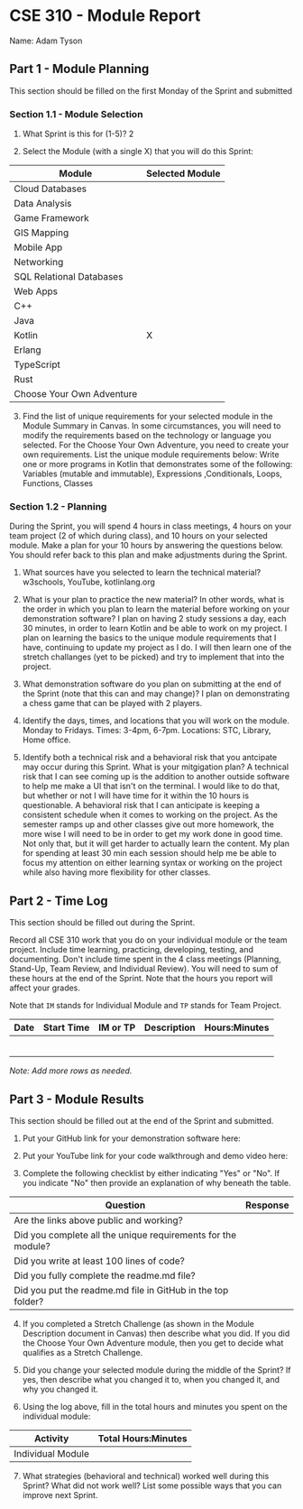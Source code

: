 # CSE 310 - Module Report

Name: Adam Tyson

## Part 1 - Module Planning

This section should be filled on the first Monday of the Sprint and submitted

### Section 1.1 - Module Selection

1. What Sprint is this for (1-5)?
2

2. Select the Module (with a single X) that you will do this Sprint:

|Module                   |Selected Module|
|-------------------------|---------------|
|Cloud Databases          |               |
|Data Analysis            |               |
|Game Framework           |               |
|GIS Mapping              |               |
|Mobile App               |               |
|Networking               |               |
|SQL Relational Databases |               |
|Web Apps                 |               |
|C++                      |               |
|Java                     |               |
|Kotlin                   |       X       |
|Erlang                   |               |
|TypeScript               |               |
|Rust                     |               |
|Choose Your Own Adventure|               |

3. Find the list of unique requirements for your selected module in the Module Summary in Canvas.  In some circumstances, you will need to modify the requirements based on the technology or language you selected.  For the Choose Your Own Adventure, you need to create your own requirements.  List the unique module requirements below:
Write one or more programs in Kotlin that demonstrates some of the following: Variables (mutable and immutable), Expressions ,Conditionals, Loops,
Functions, Classes

### Section 1.2 - Planning

During the Sprint, you will spend 4 hours in class meetings, 4 hours on your team project (2 of which during class), and 10 hours on your selected module.  Make a plan for your 10 hours by answering the questions below.  You should refer back to this plan and make adjustments during the Sprint.

1. What sources have you selected to learn the technical material?
w3schools, YouTube, kotlinlang.org

2. What is your plan to practice the new material?  In other words, what is the order in which you plan to learn the material before working on your demonstration software?
I plan on having 2 study sessions a day, each 30 minutes, in order to learn Kotlin and be able to work on my project. I plan on learning the basics to the 
unique module requirements that I have, continuing to update my project as I do. I will then learn one of the stretch challanges (yet to be picked) and
try to implement that into the project.

3. What demonstration software do you plan on submitting at the end of the Sprint (note that this can and may change)?
I plan on demonstrating a chess game that can be played with 2 players.

4. Identify the days, times, and locations that you will work on the module.
Monday to Fridays. Times: 3-4pm, 6-7pm. Locations: STC, Library, Home office.

5. Identify both a technical risk and a behavioral risk that you antcipate may occur during this Sprint.  What is your mitgigation plan?
A technical risk that I can see coming up is the addition to another outside software to help me make a UI that isn't on the terminal. I would like
to do that, but whether or not I will have time for it within the 10 hours is questionable. A behavioral risk that I can anticipate is keeping a consistent
schedule when it comes to working on the project. As the semester ramps up and other classes give out more homework, the more wise I will need to be
in order to get my work done in good time. Not only that, but it will get harder to actually learn the content. My plan for spending at least 30 min
each session should help me be able to focus my attention on either learning syntax or working on the project while also having more flexibility for other 
classes.

## Part 2 - Time Log

This section should be filled out during the Sprint. 

Record all CSE 310 work that you do on your individual module or the team project.  Include time learning, practicing, developing, testing, and documenting.  Don't include time spent in the 4 class meetings (Planning, Stand-Up, Team Review, and Individual Review).  You will need to sum of these hours at the end of the Sprint. Note that the hours you report will affect your grades.

Note that `IM` stands for Individual Module and `TP` stands for Team Project.  

|Date      |Start Time|IM or TP|Description                                 |Hours:Minutes|
|----------|----------|--------|--------------------------------------------|-------------|
|          |          |        |                                            |             |
|          |          |        |                                            |             |
|          |          |        |                                            |             |
|          |          |        |                                            |             |
|          |          |        |                                            |             |
|          |          |        |                                            |             |

_Note: Add more rows as needed._


## Part 3 - Module Results

This section should be filled out at the end of the Sprint and submitted.

1. Put your GitHub link for your demonstration software here: 

2. Put your YouTube link for your code walkthrough and demo video here:

3. Complete the following checklist by either indicating "Yes" or "No". If you indicate "No" then provide an explanation of why beneath the table.

|Question                                                    |Response|
|------------------------------------------------------------|--------|
|Are the links above public and working?                     |        |
|Did you complete all the unique requirements for the module?|        |
|Did you write at least 100 lines of code?                   |        |
|Did you fully complete the readme.md file?                  |        |
|Did you put the readme.md file in GitHub in the top folder? |        |

4. If you completed a Stretch Challenge (as shown in the Module Description document in Canvas) then describe what you did.  If you did the Choose Your Own Adventure module, then you get to decide what qualifies as a Stretch Challenge.

5. Did you change your selected module during the middle of the Sprint?  If yes, then describe what you changed it to, when you changed it, and why you changed it.

6. Using the log above, fill in the total hours and minutes you spent on the individual module:

|Activity         |Total Hours:Minutes|
|-----------------|-------------------|
|Individual Module|                   |

7. What strategies (behavioral and technical) worked well during this Sprint?  What did not work well?  List some possible ways that you can improve next Sprint.
